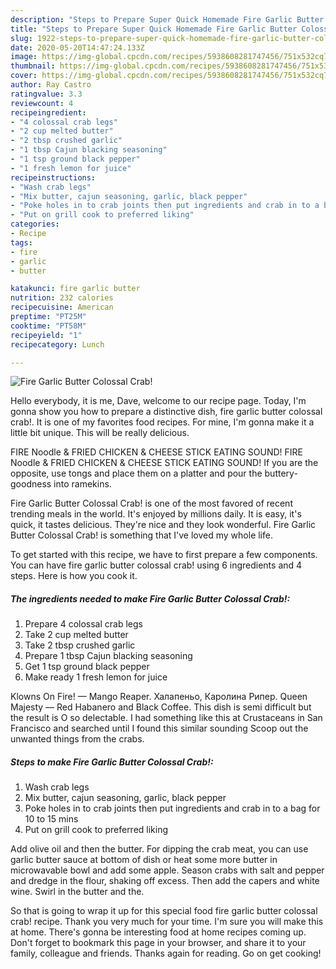 ```yaml
---
description: "Steps to Prepare Super Quick Homemade Fire Garlic Butter Colossal Crab!"
title: "Steps to Prepare Super Quick Homemade Fire Garlic Butter Colossal Crab!"
slug: 1922-steps-to-prepare-super-quick-homemade-fire-garlic-butter-colossal-crab
date: 2020-05-20T14:47:24.133Z
image: https://img-global.cpcdn.com/recipes/5938608281747456/751x532cq70/fire-garlic-butter-colossal-crab-recipe-main-photo.jpg
thumbnail: https://img-global.cpcdn.com/recipes/5938608281747456/751x532cq70/fire-garlic-butter-colossal-crab-recipe-main-photo.jpg
cover: https://img-global.cpcdn.com/recipes/5938608281747456/751x532cq70/fire-garlic-butter-colossal-crab-recipe-main-photo.jpg
author: Ray Castro
ratingvalue: 3.3
reviewcount: 4
recipeingredient:
- "4 colossal crab legs"
- "2 cup melted butter"
- "2 tbsp crushed garlic"
- "1 tbsp Cajun blacking seasoning"
- "1 tsp ground black pepper"
- "1 fresh lemon for juice"
recipeinstructions:
- "Wash crab legs"
- "Mix butter, cajun seasoning, garlic, black pepper"
- "Poke holes in to crab joints then put ingredients and crab in to a bag for 10 to 15 mins"
- "Put on grill cook to preferred liking"
categories:
- Recipe
tags:
- fire
- garlic
- butter

katakunci: fire garlic butter 
nutrition: 232 calories
recipecuisine: American
preptime: "PT25M"
cooktime: "PT58M"
recipeyield: "1"
recipecategory: Lunch

---
```



![Fire Garlic Butter Colossal Crab!](https://img-global.cpcdn.com/recipes/5938608281747456/751x532cq70/fire-garlic-butter-colossal-crab-recipe-main-photo.jpg)

Hello everybody, it is me, Dave, welcome to our recipe page. Today, I'm gonna show you how to prepare a distinctive dish, fire garlic butter colossal crab!. It is one of my favorites food recipes. For mine, I'm gonna make it a little bit unique. This will be really delicious.

FIRE Noodle &amp; FRIED CHICKEN &amp; CHEESE STICK EATING SOUND! FIRE Noodle &amp; FRIED CHICKEN &amp; CHEESE STICK EATING SOUND! If you are the opposite, use tongs and place them on a platter and pour the buttery-goodness into ramekins.

Fire Garlic Butter Colossal Crab! is one of the most favored of recent trending meals in the world. It's enjoyed by millions daily. It is easy, it's quick, it tastes delicious. They're nice and they look wonderful. Fire Garlic Butter Colossal Crab! is something that I've loved my whole life.


To get started with this recipe, we have to first prepare a few components. You can have fire garlic butter colossal crab! using 6 ingredients and 4 steps. Here is how you cook it.

<!--inarticleads1-->

##### The ingredients needed to make Fire Garlic Butter Colossal Crab!:

1. Prepare 4 colossal crab legs
1. Take 2 cup melted butter
1. Take 2 tbsp crushed garlic
1. Prepare 1 tbsp Cajun blacking seasoning
1. Get 1 tsp ground black pepper
1. Make ready 1 fresh lemon for juice


Klowns On Fire! — Mango Reaper. Халапеньо, Каролина Рипер. Queen Majesty — Red Habanero and Black Coffee. This dish is semi difficult but the result is O so delectable. I had something like this at Crustaceans in San Francisco and searched until I found this similar sounding Scoop out the unwanted things from the crabs. 

<!--inarticleads2-->

##### Steps to make Fire Garlic Butter Colossal Crab!:

1. Wash crab legs
1. Mix butter, cajun seasoning, garlic, black pepper
1. Poke holes in to crab joints then put ingredients and crab in to a bag for 10 to 15 mins
1. Put on grill cook to preferred liking


Add olive oil and then the butter. For dipping the crab meat, you can use garlic butter sauce at bottom of dish or heat some more butter in microwavable bowl and add some apple. Season crabs with salt and pepper and dredge in the flour, shaking off excess. Then add the capers and white wine. Swirl in the butter and the. 

So that is going to wrap it up for this special food fire garlic butter colossal crab! recipe. Thank you very much for your time. I'm sure you will make this at home. There's gonna be interesting food at home recipes coming up. Don't forget to bookmark this page in your browser, and share it to your family, colleague and friends. Thanks again for reading. Go on get cooking!
